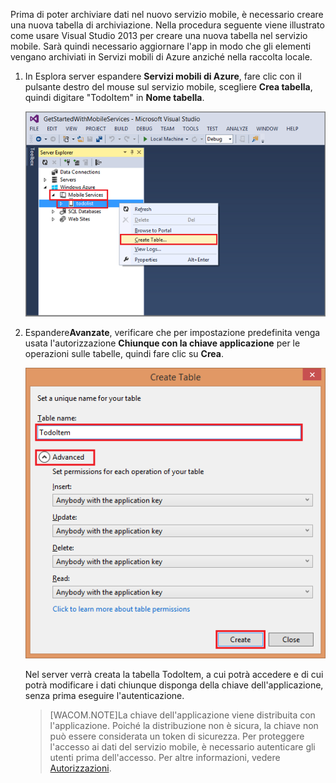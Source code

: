 ﻿

Prima di poter archiviare dati nel nuovo servizio mobile, è necessario creare una nuova tabella di archiviazione. Nella procedura seguente viene illustrato come usare Visual Studio 2013 per creare una nuova tabella nel servizio mobile. Sarà quindi necessario aggiornare l'app in modo che gli elementi vengano archiviati in Servizi mobili di Azure anziché nella raccolta locale.


1. In Esplora server espandere **Servizi mobili di Azure**, fare clic con il pulsante destro del mouse sul servizio mobile, scegliere **Crea tabella**, quindi digitare "TodoItem" in **Nome tabella**.

	![create table in VS 2013](./media/mobile-services-create-new-table-vs2013/mobile-create-table-vs2013.png)

2. Espandere**Avanzate**, verificare che per impostazione predefinita venga usata l'autorizzazione **Chiunque con la chiave applicazione** per le operazioni sulle tabelle, quindi fare clic su **Crea**. 

	![create table in VS 2013 part 2](./media/mobile-services-create-new-table-vs2013/mobile-create-table-vs2013-2.png)

	Nel server verrà creata la tabella TodoItem, a cui potrà accedere e di cui potrà modificare i dati chiunque disponga della chiave dell'applicazione, senza prima eseguire l'autenticazione. 

	>[WACOM.NOTE]La chiave dell'applicazione viene distribuita con l'applicazione. Poiché la distribuzione non è sicura, la chiave non può essere considerata un token di sicurezza. Per proteggere l'accesso ai dati del servizio mobile, è necessario autenticare gli utenti prima dell'accesso. Per altre informazioni, vedere [Autorizzazioni](http://msdn.microsoft.com/it-it/library/windowsazure/jj193161.aspx).



